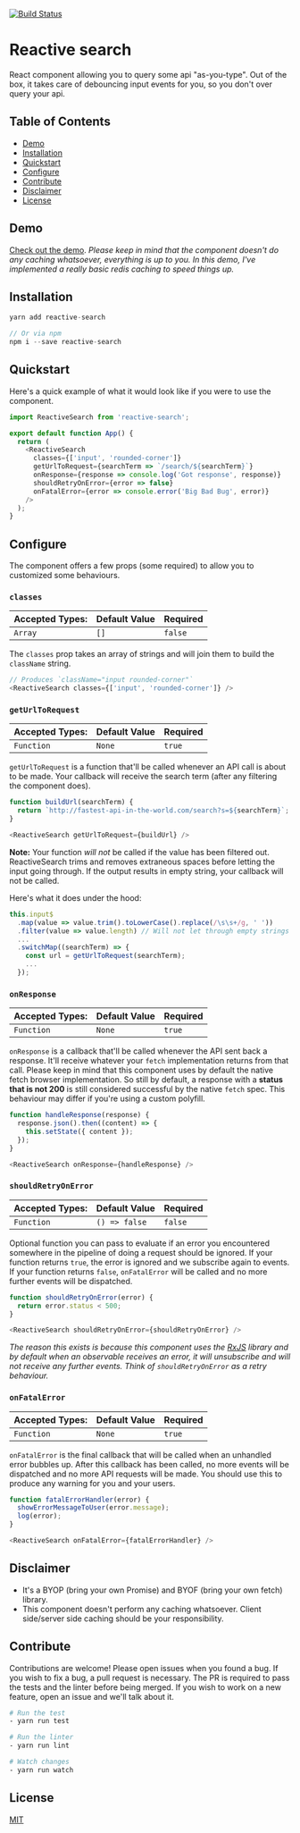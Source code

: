 [![Build Status](https://travis-ci.org/Magellol/reactive-search.svg?branch=master)](https://travis-ci.org/Magellol/reactive-search)

# Reactive search
React component allowing you to query some api "as-you-type".
Out of the box, it takes care of debouncing input events for you, so you don't over query your api.

## Table of Contents
- [Demo](#demo)
- [Installation](#installation)
- [Quickstart](#quickstart)
- [Configure](#configure)
- [Contribute](#contribute)
- [Disclaimer](#disclaimer)
- [License](#license)

## Demo
[Check out the demo](http://twobugsonecommit.com/).
_Please keep in mind that the component doesn't do any caching whatsoever, everything is up to you. In this demo, I've implemented a really basic redis caching to speed things up._

## Installation
```javascript
yarn add reactive-search

// Or via npm
npm i --save reactive-search
```

## Quickstart
Here's a quick example of what it would look like if you were to use the component.

```javascript
import ReactiveSearch from 'reactive-search';

export default function App() {
  return (
    <ReactiveSearch
      classes={['input', 'rounded-corner']}
      getUrlToRequest={searchTerm => `/search/${searchTerm}`}
      onResponse={response => console.log('Got response', response)}
      shouldRetryOnError={error => false}
      onFatalError={error => console.error('Big Bad Bug', error)}
    />
  );
}
```

## Configure
The component offers a few props (some required) to allow you to customized some behaviours.

### `classes`

| **Accepted Types:** | **Default Value** |   **Required**    |
|---------------------|-------------------|-------------------|
|  `Array` | `[]` | `false` |

The `classes` prop takes an array of strings and will join them to build the `className` string.
```javascript
// Produces `className="input rounded-corner"`
<ReactiveSearch classes={['input', 'rounded-corner']} />
```

### `getUrlToRequest`

| **Accepted Types:** | **Default Value** |   **Required**    |
|---------------------|-------------------|-------------------|
|  `Function` | `None` | `true`  |

`getUrlToRequest` is a function that'll be called whenever an API call is about to be made.
Your callback will receive the search term (after any filtering the component does).

```javascript
function buildUrl(searchTerm) {
  return `http://fastest-api-in-the-world.com/search?s=${searchTerm}`;
}

<ReactiveSearch getUrlToRequest={buildUrl} />
```

**Note:** Your function _will not_ be called if the value has been filtered out.
ReactiveSearch trims and removes extraneous spaces before letting the input going through.
If the output results in empty string, your callback will not be called.

Here's what it does under the hood:
```javascript
this.input$
  .map(value => value.trim().toLowerCase().replace(/\s\s+/g, ' '))
  .filter(value => value.length) // Will not let through empty strings
  ...
  .switchMap((searchTerm) => {
    const url = getUrlToRequest(searchTerm);
    ...
  });
```

### `onResponse`

| **Accepted Types:** | **Default Value** |   **Required**    |
|---------------------|-------------------|-------------------|
|  `Function` | `None` | `true`  |

`onResponse` is a callback that'll be called whenever the API sent back a response. It'll receive whatever your `fetch`
implementation returns from that call. Please keep in mind that this component uses by default the native fetch browser implementation. So still by default, a response with a **status that is not 200** is still considered successful by the native `fetch` spec. This behaviour may differ if you're using a custom polyfill.

```javascript
function handleResponse(response) {
  response.json().then((content) => {
    this.setState({ content });
  });
}

<ReactiveSearch onResponse={handleResponse} />
```

### `shouldRetryOnError`

| **Accepted Types:** | **Default Value** |   **Required**    |
|---------------------|-------------------|-------------------|
|  `Function` | `() => false` | `false`  |

Optional function you can pass to evaluate if an error you encountered somewhere in the pipeline of doing a request should be ignored. If your function returns `true`, the error is ignored and we subscribe again to events. If your function returns `false`, `onFatalError` will be called and no more further events will be dispatched.

```javascript
function shouldRetryOnError(error) {
  return error.status < 500;
}

<ReactiveSearch shouldRetryOnError={shouldRetryOnError} />
```

_The reason this exists is because this component uses the [RxJS](http://reactivex.io/rxjs/) library and by default when an observable receives an error, it will unsubscribe and will not receive any further events. Think of `shouldRetryOnError` as a retry behaviour._

### `onFatalError`

| **Accepted Types:** | **Default Value** |   **Required**    |
|---------------------|-------------------|-------------------|
|  `Function` | `None` | `true`  |

`onFatalError` is the final callback that will be called when an unhandled error bubbles up. After this callback has been called, no more events will be dispatched and no more API requests will be made. You should use this to produce any warning for you and your users.

```javascript
function fatalErrorHandler(error) {
  showErrorMessageToUser(error.message);
  log(error);
}

<ReactiveSearch onFatalError={fatalErrorHandler} />
```

## Disclaimer
- It's a BYOP (bring your own Promise) and BYOF (bring your own fetch) library.
- This component doesn't perform any caching whatsoever. Client side/server side caching should be your responsibility.

## Contribute
Contributions are welcome! Please open issues when you found a bug.
If you wish to fix a bug, a pull request is necessary. The PR is required to pass the tests and the linter before being merged.
If you wish to work on a new feature, open an issue and we'll talk about it.

```bash
# Run the test
- yarn run test

# Run the linter
- yarn run lint

# Watch changes
- yarn run watch
```

## License
[MIT](LICENSE.md)
